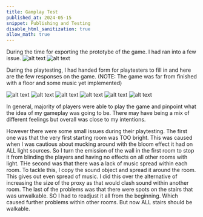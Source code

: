 ```yaml
---
title: Gamplay Test
published_at: 2024-05-15
snippet: Publishing and Testing
disable_html_sanitization: true
allow_math: true
---
```

During the time for exporting the prototybe of the game. I had ran into a few issue. 
![alt text](jpg/ShareViolation.png)
![alt text](jpg/FailedDownload.png)


<p> During the playtesting, I had handed form for playtesters to fill in and here are the few responses on the game. (NOTE: The game was far from finished with a floor and some music yet implemented) </p>

![alt text](jpg/ResponsesTo1st.png)
![alt text](jpg/ResponsesTo2nd.png)
![alt text](jpg/ResponsesTo3rd.png)
![alt text](jpg/ResponsesTo4th.png)
![alt text](jpg/ResponsesTo5th.png)
![alt text](jpg/ResponsesTo6th.png)

<p>In general, majority of players were able to play the game and pinpoint what the idea of my gameplay was going to be. There may have being a mix of different feelings but overall was close to my intentions.</p>

However there were some small issues during their playtesting. The first one was that the very first starting room was TOO bright. This was caused when I was cautious about mucking around with the bloom effect it had on ALL light sources. So I turn the emission of the wall in the first room to stop it from blinding the players and having no effects on all other rooms with light. THe second was that there was a lack of music spread within each room. To tackle this, I copy the sound object and spread it around the room. This gives out even spread of music. I did this over the alternative of increasing the size of the proxy as that would clash sound within another room. The last of the problems was that there were spots on the stairs that was unwalkable. SO I had to readjust it all from the beginning. Which caused further problems within other rooms. But now ALL stairs should be walkable. 